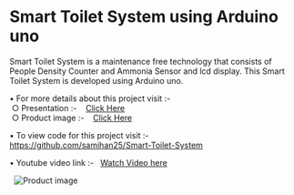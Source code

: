 # Smart Toilet System using Arduino uno

Smart Toilet System is a maintenance free technology that consists of People Density Counter and Ammonia Sensor and lcd display. This Smart Toilet System is developed using Arduino uno.

• For more details about this project visit :- <br />
&nbsp;○ Presentation :-
&nbsp;&nbsp; [Click Here](https://github.com/samihan25/Smart-Toilet-System/blob/master/Project%20Details/SMART%20TOILET%20SYSTEMS.pdf) <br />
&nbsp;○ Product image :-
&nbsp;&nbsp; [Click Here](https://github.com/samihan25/Smart-Toilet-System/blob/master/Project%20Details/Smart%20Toilet%20System.jpg) <br />

• To view code for this project visit :-
&nbsp; https://github.com/samihan25/Smart-Toilet-System

• Youtube video link :-
&nbsp; [Watch Video here](https://youtu.be/Nkka00NMDgY)

&nbsp;&nbsp;![Product image](https://github.com/samihan25/Smart-Toilet-System/blob/master/IMG_20190301_142854.jpg)
